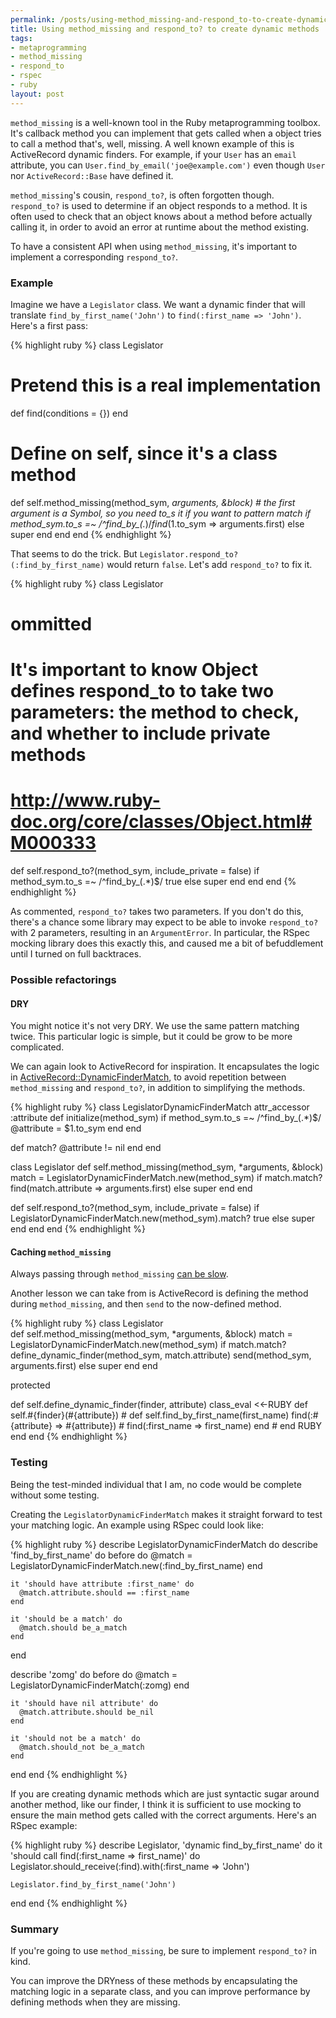 ```yaml
--- 
permalink: /posts/using-method_missing-and-respond_to-to-create-dynamic-methods.html
title: Using method_missing and respond_to? to create dynamic methods
tags: 
- metaprogramming
- method_missing
- respond_to
- rspec
- ruby
layout: post
---
```

`method_missing` is a well-known tool in the Ruby metaprogramming toolbox. It's callback method you can implement that gets called when a object tries to call a method that's, well, missing. A well known example of this is ActiveRecord dynamic finders. For example, if your `User` has an `email` attribute, you can `User.find_by_email('joe@example.com')` even though `User` nor `ActiveRecord::Base` have defined it.

`method_missing`'s cousin, `respond_to?`, is often forgotten though. `respond_to?` is used to determine if an object responds to a method. It is often used to check that an object knows about a method before actually calling it, in order to avoid an error at runtime about the method existing.

To have a consistent API when using `method_missing`, it's important to implement a corresponding `respond_to?`.

### Example

Imagine we have a `Legislator` class. We want a dynamic finder that will translate `find_by_first_name('John')` to `find(:first_name => 'John')`. Here's a first pass:

{% highlight ruby %}
class Legislator
  # Pretend this is a real implementation
  def find(conditions = {})
  end
  
  # Define on self, since it's  a class method
  def self.method_missing(method_sym, *arguments, &amp;block)
    # the first argument is a Symbol, so you need to_s it if you want to pattern match
    if method_sym.to_s =~ /^find_by_(.*)$/
      find($1.to_sym =&gt; arguments.first)
    else
      super
    end
  end
end
{% endhighlight %}

That seems to do the trick. But `Legislator.respond_to?(:find_by_first_name)` would return `false`. Let's add `respond_to?` to fix it.

{% highlight ruby %}
class Legislator
  # ommitted
  
  # It's important to know Object defines respond_to to take two parameters: the method to check, and whether to include private methods
  # http://www.ruby-doc.org/core/classes/Object.html#M000333
  def self.respond_to?(method_sym, include_private = false)
    if method_sym.to_s =~ /^find_by_(.*)$/
      true
    else
      super
    end
  end
end
{% endhighlight %}
    
As commented, `respond_to?` takes two parameters. If you don't do this, there's a chance some library may expect to be able to invoke `respond_to?` with 2 parameters, resulting in an `ArgumentError`. In particular, the RSpec mocking library does this exactly this, and caused me a bit of befuddlement until I turned on full backtraces.

### Possible refactorings

#### DRY

You might notice it's not very DRY. We use the same pattern matching twice. This particular logic is simple, but it could be grow to be more complicated.

We can again look to ActiveRecord for inspiration. It encapsulates the logic in [ActiveRecord::DynamicFinderMatch](http://api.rubyonrails.org/classes/ActiveRecord/DynamicFinderMatch.html), to avoid repetition between `method_missing` and `respond_to?`, in addition to simplifying the methods.


{% highlight ruby %}
class LegislatorDynamicFinderMatch
  attr_accessor :attribute
  def initialize(method_sym)
    if method_sym.to_s =~ /^find_by_(.*)$/
      @attribute = $1.to_sym
    end
  end
  
  def match?
    @attribute != nil
  end
end

class Legislator
  def self.method_missing(method_sym, *arguments, &amp;block)
    match = LegislatorDynamicFinderMatch.new(method_sym)
    if match.match?
      find(match.attribute =&gt; arguments.first)
    else
      super
    end
  end

  def self.respond_to?(method_sym, include_private = false)
    if LegislatorDynamicFinderMatch.new(method_sym).match?
      true
    else
      super
    end
  end
end
{% endhighlight %}

#### Caching `method_missing`

Always passing through `method_missing` [can be slow](http://www.jroller.com/dscataglini/entry/speeding_up_method_missing).

Another lesson we can take from is ActiveRecord is defining the method during `method_missing`, and then `send` to the now-defined method.

{% highlight ruby %}
class Legislator    
  def self.method_missing(method_sym, *arguments, &amp;block)
    match = LegislatorDynamicFinderMatch.new(method_sym)
    if match.match?
      define_dynamic_finder(method_sym, match.attribute)
      send(method_sym, arguments.first)
    else
      super
    end
  end
  
  protected
  
  def self.define_dynamic_finder(finder, attribute)
    class_eval &lt;&lt;-RUBY
      def self.#{finder}(#{attribute})        # def self.find_by_first_name(first_name)
        find(:#{attribute} =&gt; #{attribute})   #   find(:first_name =&gt; first_name)
      end                                     # end
    RUBY
  end
end
{% endhighlight %}

### Testing

Being the test-minded individual that I am, no code would be complete without some testing.

Creating the `LegislatorDynamicFinderMatch` makes it straight forward to test your matching logic. An example using RSpec could look like:

{% highlight ruby %}
describe LegislatorDynamicFinderMatch do
  describe 'find_by_first_name' do
    before do
      @match = LegislatorDynamicFinderMatch.new(:find_by_first_name)
    end
      
    it 'should have attribute :first_name' do
      @match.attribute.should == :first_name
    end
    
    it 'should be a match' do
      @match.should be_a_match
    end
  end
  
  describe 'zomg' do
    before do
      @match = LegislatorDynamicFinderMatch(:zomg)
    end
    
    it 'should have nil attribute' do
      @match.attribute.should be_nil
    end
    
    it 'should not be a match' do
      @match.should_not be_a_match
    end
  end
end
{% endhighlight %}

If you are creating dynamic methods which are just syntactic sugar around another method, like our finder, I think it is sufficient to use mocking to ensure the main method gets called with the correct arguments. Here's an RSpec example:

{% highlight ruby %}
describe Legislator, 'dynamic find_by_first_name' do
  it 'should call find(:first_name =&gt; first_name)' do
    Legislator.should_receive(:find).with(:first_name =&gt; 'John')
    
    Legislator.find_by_first_name('John')
  end
end
{% endhighlight %}

### Summary

If you're going to use `method_missing`, be sure to implement `respond_to?` in kind.

You can improve the DRYness of these methods by encapsulating the matching logic in a separate class, and you can improve performance by defining methods when they are missing.

